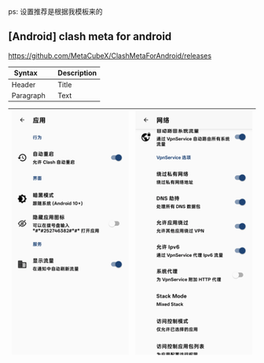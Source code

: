 ps: 设置推荐是根据我模板来的

## [Android] clash meta for android

https://github.com/MetaCubeX/ClashMetaForAndroid/releases

| Syntax      | Description |
| ----------- | ----------- |
| Header      | Title       |
| Paragraph   | Text        |

| ![](./img/cmfa_01.webp) | ![](./img/cmfa_02.webp) |
| ----------- | ----------- |
